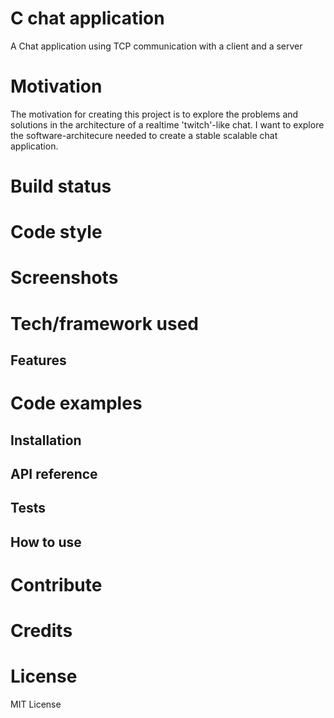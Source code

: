 # C chat application

A Chat application using TCP communication with a client and a server

# Motivation

The motivation for creating this project is to explore the problems and 
solutions in the architecture of a realtime 'twitch'-like chat. I want to 
explore the software-architecure needed to create a stable scalable chat
application.

# Build status

# Code style

# Screenshots

# Tech/framework used

## Features

# Code examples

## Installation

## API reference

## Tests

## How to use

# Contribute

# Credits

# License

MIT License
